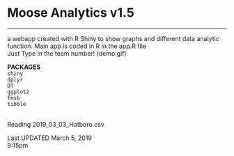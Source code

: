 <h1>Moose Analytics v1.5</h1> <hr>
a webapp created with R Shiny to show graphs and different data analytic function.
Main app is coded in R in the app.R file
<br>
Just Type in the team number!
(demo.gif)

<b>PACKAGES</b><br>
<code>shiny</code><br>
<code>dplyr</code><br>
<code>DT</code><br>
<code>ggplot2</code><br>
<code>fmsb</code><br>
<code>tibble</code><br>


<br>
Reading 2019_03_03_Hatboro.csv


Last UPDATED March 5, 2019 <br>
9:15pm <br>

